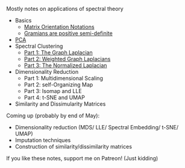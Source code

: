 Mostly notes on applications of spectral theory

- Basics
   - [Matrix Orientation Notations](https://kalngyk.github.io/doc/Default%20Matrix%20Orientation.pdf)
   - [Gramians are positive semi-definite](https://kalngyk.github.io/doc/Gramians%20are%20PSD.pdf)
- [PCA](https://kalngyk.github.io/doc/Spectral%20theory%20basis%20of%20PCA.pdf)
- Spectral Clustering
   - [Part 1: The Graph Laplacian](https://kalngyk.github.io/doc/Spectral%20Clustering%20Pt1.pdf)
   - [Part 2: Weighted Graph Laplacians](https://kalngyk.github.io/doc/Spectral%20Clustering%20Pt2.pdf)
   - [Part 3: The Normalized Laplacian](https://kalngyk.github.io/doc/Spectral%20Clustering%20Pt3.pdf)
- Dimensionality Reduction
   - Part 1: Multidimensional Scaling
   - Part 2: self-Organizing Map
   - Part 3: Isomap and LLE
   - Part 4: t-SNE and UMAP 
- Similarity and Dissimularity Matrices

Coming up (probably by end of May): 

- Dimensionality reduction (MDS/ LLE/ Spectral Embedding/ t-SNE/ UMAP)
- Imputation techniques
- Construction of similarity/dissimilarity matrices

If you like these notes, support me on Patreon! (Just kidding)
